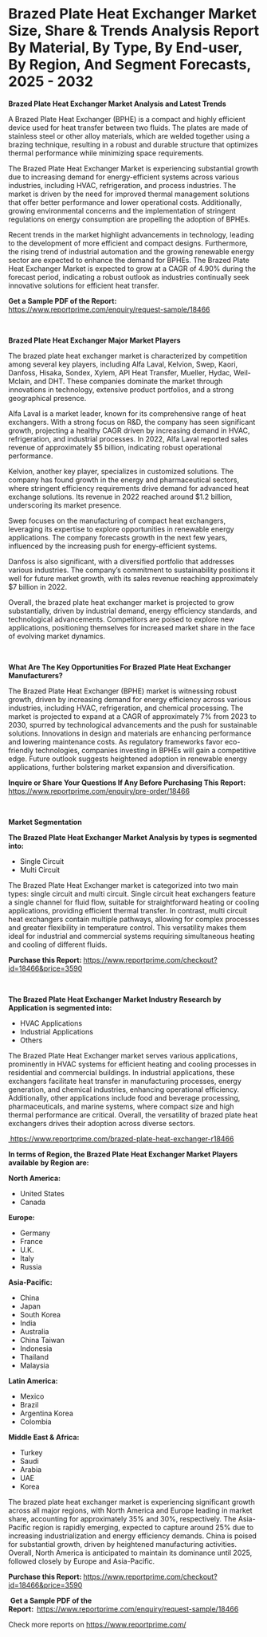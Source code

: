 <p><h1>Brazed Plate Heat Exchanger Market Size, Share & Trends Analysis Report By Material, By Type, By End-user, By Region, And Segment Forecasts, 2025 - 2032</h1></p><p><strong>Brazed Plate Heat Exchanger Market Analysis and Latest Trends</strong></p>
<p><p>A Brazed Plate Heat Exchanger (BPHE) is a compact and highly efficient device used for heat transfer between two fluids. The plates are made of stainless steel or other alloy materials, which are welded together using a brazing technique, resulting in a robust and durable structure that optimizes thermal performance while minimizing space requirements.</p><p>The Brazed Plate Heat Exchanger Market is experiencing substantial growth due to increasing demand for energy-efficient systems across various industries, including HVAC, refrigeration, and process industries. The market is driven by the need for improved thermal management solutions that offer better performance and lower operational costs. Additionally, growing environmental concerns and the implementation of stringent regulations on energy consumption are propelling the adoption of BPHEs.</p><p>Recent trends in the market highlight advancements in technology, leading to the development of more efficient and compact designs. Furthermore, the rising trend of industrial automation and the growing renewable energy sector are expected to enhance the demand for BPHEs. The Brazed Plate Heat Exchanger Market is expected to grow at a CAGR of 4.90% during the forecast period, indicating a robust outlook as industries continually seek innovative solutions for efficient heat transfer.</p></p>
<p><strong>Get a Sample PDF of the Report:&nbsp;</strong> <a href="https://www.reportprime.com/enquiry/request-sample/18466?utm_campaign=3211&utm_medium=2&utm_source=Github&utm_content=ia&utm_term=19032025&utm_id=brazed-plate-heat-exchanger">https://www.reportprime.com/enquiry/request-sample/18466</a></p>
<p>&nbsp;</p>
<p><strong>Brazed Plate Heat Exchanger Major Market Players</strong></p>
<p><p>The brazed plate heat exchanger market is characterized by competition among several key players, including Alfa Laval, Kelvion, Swep, Kaori, Danfoss, Hisaka, Sondex, Xylem, API Heat Transfer, Mueller, Hydac, Weil-Mclain, and DHT. These companies dominate the market through innovations in technology, extensive product portfolios, and a strong geographical presence.</p><p>Alfa Laval is a market leader, known for its comprehensive range of heat exchangers. With a strong focus on R&D, the company has seen significant growth, projecting a healthy CAGR driven by increasing demand in HVAC, refrigeration, and industrial processes. In 2022, Alfa Laval reported sales revenue of approximately $5 billion, indicating robust operational performance.</p><p>Kelvion, another key player, specializes in customized solutions. The company has found growth in the energy and pharmaceutical sectors, where stringent efficiency requirements drive demand for advanced heat exchange solutions. Its revenue in 2022 reached around $1.2 billion, underscoring its market presence.</p><p>Swep focuses on the manufacturing of compact heat exchangers, leveraging its expertise to explore opportunities in renewable energy applications. The company forecasts growth in the next few years, influenced by the increasing push for energy-efficient systems.</p><p>Danfoss is also significant, with a diversified portfolio that addresses various industries. The company’s commitment to sustainability positions it well for future market growth, with its sales revenue reaching approximately $7 billion in 2022.</p><p>Overall, the brazed plate heat exchanger market is projected to grow substantially, driven by industrial demand, energy efficiency standards, and technological advancements. Competitors are poised to explore new applications, positioning themselves for increased market share in the face of evolving market dynamics.</p></p>
<p>&nbsp;</p>
<p><strong>What Are The Key Opportunities For Brazed Plate Heat Exchanger Manufacturers?</strong></p>
<p><p>The Brazed Plate Heat Exchanger (BPHE) market is witnessing robust growth, driven by increasing demand for energy efficiency across various industries, including HVAC, refrigeration, and chemical processing. The market is projected to expand at a CAGR of approximately 7% from 2023 to 2030, spurred by technological advancements and the push for sustainable solutions. Innovations in design and materials are enhancing performance and lowering maintenance costs. As regulatory frameworks favor eco-friendly technologies, companies investing in BPHEs will gain a competitive edge. Future outlook suggests heightened adoption in renewable energy applications, further bolstering market expansion and diversification.</p></p>
<p><strong>Inquire or Share Your Questions If Any Before Purchasing This Report:</strong> <a href="https://www.reportprime.com/enquiry/pre-order/18466?utm_campaign=3211&utm_medium=2&utm_source=Github&utm_content=ia&utm_term=19032025&utm_id=brazed-plate-heat-exchanger">https://www.reportprime.com/enquiry/pre-order/18466</a></p>
<p>&nbsp;</p>
<p><strong>Market Segmentation</strong></p>
<p><strong>The Brazed Plate Heat Exchanger Market Analysis by types is segmented into:</strong></p>
<p><ul><li>Single Circuit</li><li>Multi Circuit</li></ul></p>
<p><p>The Brazed Plate Heat Exchanger market is categorized into two main types: single circuit and multi circuit. Single circuit heat exchangers feature a single channel for fluid flow, suitable for straightforward heating or cooling applications, providing efficient thermal transfer. In contrast, multi circuit heat exchangers contain multiple pathways, allowing for complex processes and greater flexibility in temperature control. This versatility makes them ideal for industrial and commercial systems requiring simultaneous heating and cooling of different fluids.</p></p>
<p><strong>Purchase this Report:&nbsp;</strong><a href="https://www.reportprime.com/checkout?id=18466&price=3590&utm_campaign=3211&utm_medium=2&utm_source=Github&utm_content=ia&utm_term=19032025&utm_id=brazed-plate-heat-exchanger">https://www.reportprime.com/checkout?id=18466&price=3590</a></p>
<p>&nbsp;</p>
<p><strong>The Brazed Plate Heat Exchanger Market Industry Research by Application is segmented into:</strong></p>
<p><ul><li>HVAC Applications</li><li>Industrial Applications</li><li>Others</li></ul></p>
<p><p>The Brazed Plate Heat Exchanger market serves various applications, prominently in HVAC systems for efficient heating and cooling processes in residential and commercial buildings. In industrial applications, these exchangers facilitate heat transfer in manufacturing processes, energy generation, and chemical industries, enhancing operational efficiency. Additionally, other applications include food and beverage processing, pharmaceuticals, and marine systems, where compact size and high thermal performance are critical. Overall, the versatility of brazed plate heat exchangers drives their adoption across diverse sectors.</p></p>
<p><a href="https://www.reportprime.com/brazed-plate-heat-exchanger-r18466?utm_campaign=3211&utm_medium=2&utm_source=Github&utm_content=ia&utm_term=19032025&utm_id=brazed-plate-heat-exchanger">&nbsp;https://www.reportprime.com/brazed-plate-heat-exchanger-r18466</a></p>
<p><strong>In terms of Region, the Brazed Plate Heat Exchanger Market Players available by Region are:</strong></p>
<p>
    <p> <strong> North America: </strong>
        <ul>
            <li>United States</li>
            <li>Canada</li>
        </ul>
        </p> 
    <p> <strong> Europe: </strong>
        <ul>
            <li>Germany</li>
            <li>France</li>
            <li>U.K.</li>
            <li>Italy</li>
            <li>Russia</li>
        </ul>
        </p> 
    <p> <strong> Asia-Pacific: </strong>
        <ul>
            <li>China</li>
            <li>Japan</li>
            <li>South Korea</li>
            <li>India</li>
            <li>Australia</li>
            <li>China Taiwan</li>
            <li>Indonesia</li>
            <li>Thailand</li>
            <li>Malaysia</li>
        </ul>
        </p> 
    <p> <strong> Latin America: </strong>
        <ul>
            <li>Mexico</li>
            <li>Brazil</li>
            <li>Argentina Korea</li>
            <li>Colombia</li>
        </ul>
        </p> 
    <p> <strong> Middle East & Africa: </strong>
        <ul>
            <li>Turkey</li>
            <li>Saudi</li>
            <li>Arabia</li>
            <li>UAE</li>
            <li>Korea</li>
        </ul>
    </p>
    </p>
<p><p>The brazed plate heat exchanger market is experiencing significant growth across all major regions, with North America and Europe leading in market share, accounting for approximately 35% and 30%, respectively. The Asia-Pacific region is rapidly emerging, expected to capture around 25% due to increasing industrialization and energy efficiency demands. China is poised for substantial growth, driven by heightened manufacturing activities. Overall, North America is anticipated to maintain its dominance until 2025, followed closely by Europe and Asia-Pacific.</p></p>
<p><strong>Purchase this Report: </strong><a href="https://www.reportprime.com/checkout?id=18466&price=3590&utm_campaign=3211&utm_medium=2&utm_source=Github&utm_content=ia&utm_term=19032025&utm_id=brazed-plate-heat-exchanger">https://www.reportprime.com/checkout?id=18466&price=3590</a></p>
<p>&nbsp;<strong>Get a Sample PDF of the Report:&nbsp;&nbsp;</strong><a href="https://www.reportprime.com/enquiry/request-sample/18466?utm_campaign=3211&utm_medium=2&utm_source=Github&utm_content=ia&utm_term=19032025&utm_id=brazed-plate-heat-exchanger">https://www.reportprime.com/enquiry/request-sample/18466</a></p>
<p><strong></strong></p>
<p>Check more reports on <a href="https://www.reportprime.com/?utm_campaign=3211&utm_medium=2&utm_source=Github&utm_content=ia&utm_term=19032025&utm_id=brazed-plate-heat-exchanger">https://www.reportprime.com/</a></p>